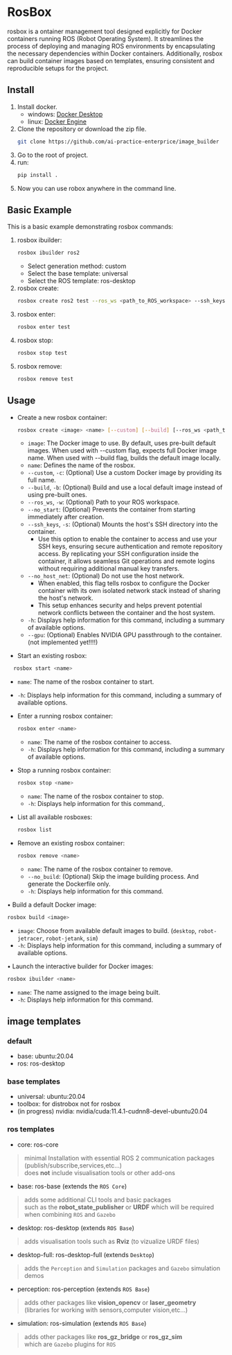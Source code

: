# RosBox
rosbox is a ontainer management tool designed explicitly for Docker containers running ROS (Robot Operating System).
It streamlines the process of deploying and managing ROS environments by encapsulating the necessary dependencies within Docker containers.
Additionally, rosbox can build container images based on templates, ensuring consistent and reproducible setups for the project.

## Install
1. Install docker.
   - windows: [Docker Desktop](https://www.docker.com/get-started/)
   - linux: [Docker Engine](https://docs.docker.com/engine/install/ubuntu/)
2. Clone the repository or download the zip file.
   ```bash
   git clone https://github.com/ai-practice-enterprice/image_builder
   ```
3. Go to the root of project.
4. run:
    ```bash
    pip install .
    ```
5. Now you can use robox anywhere in the command line.

## Basic Example

This is a basic example demonstrating rosbox commands:

1. rosbox ibuilder:
   ```bash
   rosbox ibuilder ros2
   ```
    - Select generation method: custom
    - Select the base template: universal
    - Select the ROS template: ros-desktop
2. rosbox create:
   ```bash
   rosbox create ros2 test --ros_ws <path_to_ROS_workspace> --ssh_keys
   ```
3. rosbox enter:
   ```bash
   rosbox enter test
   ```
4. rosbox stop:
   ```bash
   rosbox stop test
   ```
5. rosbox remove:
   ```bash
   rosbox remove test
   ```

## Usage
- Create a new rosbox container:
  ```bash
  rosbox create <image> <name> [--custom] [--build] [--ros_ws <path_to_ROS_workspace>] [--no_start] [--ssh_keys] [--no_host_net]
  ```
  - `image`: The Docker image to use. By default, uses pre-built default images. When used with --custom flag, expects full Docker image name. When used with --build flag, builds the default image locally.
  - `name`: Defines the name of the rosbox.
  - `--custom`, `-c`: (Optional) Use a custom Docker image by providing its full name.
  - `--build`, `-b`: (Optional) Build and use a local default image instead of using pre-built ones.
  - `--ros_ws`, `-w`: (Optional) Path to your ROS workspace.
  - `--no_start`: (Optional) Prevents the container from starting immediately after creation.
  - `--ssh_keys`, `-s`: (Optional) Mounts the host's SSH directory into the container.
    - Use this option to enable the container to access and use your SSH keys, ensuring secure authentication and remote repository access. By replicating your SSH configuration inside the container, it allows seamless Git operations and remote logins without requiring additional manual key transfers.
  - `--no_host_net`: (Optional) Do not use the host network.
    - When enabled, this flag tells rosbox to configure the Docker container with its own isolated network stack instead of sharing the host's network.
    - This setup enhances security and helps prevent potential network conflicts between the container and the host system.
  - `-h`: Displays help information for this command, including a summary of available options.
  - `--gpu`: (Optional) Enables NVIDIA GPU passthrough to the container. (not implemented yet!!!!)

- Start an existing rosbox:
```bash
  rosbox start <name>
```
  - `name`: The name of the rosbox container to start.
  - `-h`: Displays help information for this command, including a summary of available options.

- Enter a running rosbox container:
  ```bash
  rosbox enter <name>
  ```
  - `name`: The name of the rosbox container to access.
  - `-h`: Displays help information for this command, including a summary of available options.

- Stop a running rosbox container:
  ```bash
  rosbox stop <name>
  ```
  - `name`: The name of the rosbox container to stop.
  - `-h`: Displays help information for this command,.

- List all available rosboxes:
  ```bash
  rosbox list
  ```

- Remove an existing rosbox container:
  ```bash
  rosbox remove <name>
  ```
  - `name`: The name of the rosbox container to remove.
  - `--no_build`: (Optional) Skip the image building process. And generate the Dockerfile only.
  - `-h`: Displays help information for this command.

• Build a default Docker image:
  ```bash
  rosbox build <image>
  ```
  - `image`: Choose from available default images to build. (`desktop`, `robot-jetracer`, `robot-jetank`, `sim`)
  - `-h`: Displays help information for this command, including a summary of available options.

• Launch the interactive builder for Docker images:
  ```bash
  rosbox ibuilder <name>
  ```
  - `name`: The name assigned to the image being built.
  - `-h`: Displays help information for this command.

## image templates
### default
- base: ubuntu:20.04
- ros: ros-desktop

### base templates
- universal: ubuntu:20.04
- toolbox: for distrobox not for rosbox
- (in progress) nvidia: nvidia/cuda:11.4.1-cudnn8-devel-ubuntu20.04

### ros templates
- core: ros-core
> minimal Installation with essential ROS 2 communication packages (publish/subscribe,services,etc...) \
> does **not** include visualisation tools or other add-ons
- base: ros-base (extends the `ROS Core`)
> adds some additional CLI tools and basic packages \
> such as the **robot_state_publisher** or **URDF** which will be required when combining `ROS` and `Gazebo`
- desktop: ros-desktop (extends `ROS Base`)
> adds visualisation tools such as **Rviz** (to vizualize URDF files)
- desktop-full: ros-desktop-full (extends `Desktop`)
> adds the `Perception` and `Simulation` packages and `Gazebo` simulation demos
- perception: ros-perception (extends `ROS Base`)
> adds other packages like **vision_opencv** or **laser_geometry** \
> (libraries for working with sensors,computer vision,etc...)
- simulation: ros-simulation (extends `ROS Base`)
> adds other packages like **ros_gz_bridge** or **ros_gz_sim** \
> which are `Gazebo` plugins for `ROS`
